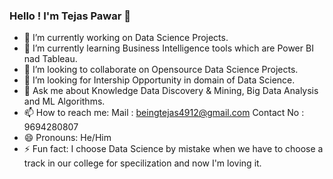 ### Hello ! I'm Tejas Pawar 👋



- 🔭 I’m currently working on Data Science Projects.
- 🌱 I’m currently learning Business Intelligence tools which are Power BI nad Tableau.
- 👯 I’m looking to collaborate on Opensource Data Science Projects.
- 🤔 I’m looking for Intership Opportunity in domain of Data Science.
- 💬 Ask me about Knowledge Data Discovery & Mining, Big Data Analysis and ML Algorithms. 
- 📫 How to reach me: 
      Mail : beingtejas4912@gmail.com
      Contact No : 9694280807
- 😄 Pronouns: He/Him
- ⚡ Fun fact: I choose Data Science by mistake when we have to choose a track in our college for specilization and now I'm loving it.

